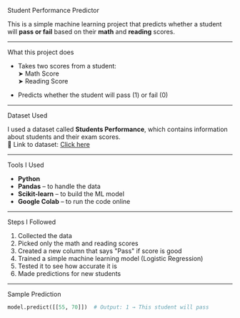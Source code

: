  Student Performance Predictor

This is a simple machine learning project that predicts whether a student will **pass or fail** based on their **math** and **reading** scores.

---

 What this project does

- Takes two scores from a student:  
  ➤ Math Score  
  ➤ Reading Score

- Predicts whether the student will pass (1) or fail (0)

---

Dataset Used

I used a dataset called **Students Performance**, which contains information about students and their exam scores.  
📁 Link to dataset: [Click here](https://raw.githubusercontent.com/YBI-Foundation/Dataset/main/Students%20Performance.csv)

---

 Tools I Used

- **Python**
- **Pandas** – to handle the data  
- **Scikit-learn** – to build the ML model  
- **Google Colab** – to run the code online

---

 Steps I Followed

1. Collected the data
2. Picked only the math and reading scores
3. Created a new column that says "Pass" if score is good
4. Trained a simple machine learning model (Logistic Regression)
5. Tested it to see how accurate it is
6. Made predictions for new students

---

 Sample Prediction

```python
model.predict([[55, 70]])  # Output: 1 → This student will pass
